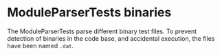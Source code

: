 # ModuleParserTests binaries

The ModuleParserTests parse different binary test files. To prevent detection
of binaries in the code base, and accidental execution, the files have been
named `.dat`.